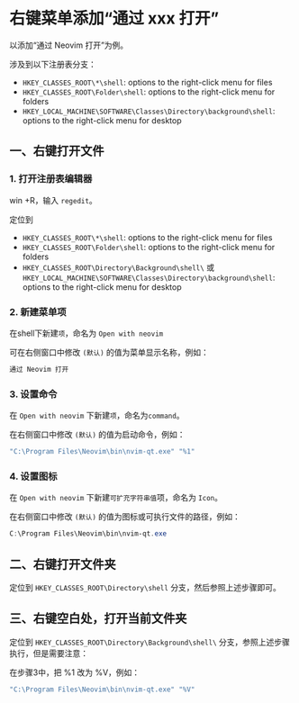 # 右键菜单添加“通过 xxx 打开”

以添加“通过 Neovim 打开”为例。

涉及到以下注册表分支：

- `HKEY_CLASSES_ROOT\*\shell`: options to the right-click menu for files
- `HKEY_CLASSES_ROOT\Folder\shell`: options to the right-click menu for folders
- `HKEY_LOCAL_MACHINE\SOFTWARE\Classes\Directory\background\shell`: options to the right-click menu for desktop

## 一、右键打开文件

### 1. 打开注册表编辑器

win +R，输入 `regedit`。

定位到

- `HKEY_CLASSES_ROOT\*\shell`: options to the right-click menu for files
- `HKEY_CLASSES_ROOT\Folder\shell`: options to the right-click menu for folders
- `HKEY_CLASSES_ROOT\Directory\Background\shell\` 或 `HKEY_LOCAL_MACHINE\SOFTWARE\Classes\Directory\background\shell`: options to the right-click menu for desktop

### 2. 新建菜单项

在shell下新建`项`，命名为 `Open with neovim`

可在右侧窗口中修改 `(默认)` 的值为菜单显示名称，例如：

```powershell
通过 Neovim 打开
```

### 3. 设置命令

在 `Open with neovim` 下新建`项`，命名为`command`。

在右侧窗口中修改 `(默认)` 的值为启动命令，例如：

```powershell
"C:\Program Files\Neovim\bin\nvim-qt.exe" "%1"
```

### 4. 设置图标

在 `Open with neovim` 下新建`可扩充字符串值`项，命名为 `Icon`。

在右侧窗口中修改 `(默认)` 的值为图标或可执行文件的路径，例如：

```powershell
C:\Program Files\Neovim\bin\nvim-qt.exe
```

## 二、右键打开文件夹

定位到 `HKEY_CLASSES_ROOT\Directory\shell` 分支，然后参照上述步骤即可。

## 三、右键空白处，打开当前文件夹

定位到 `HKEY_CLASSES_ROOT\Directory\Background\shell\` 分支，参照上述步骤执行，但是需要注意：

在步骤3中，把 %1 改为 %V，例如：

```powershell
"C:\Program Files\Neovim\bin\nvim-qt.exe" "%V"
```
